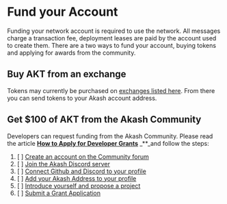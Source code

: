 # Fund your Account

Funding your network account is required to use the network. All messages charge a transaction fee, deployment leases are paid by the account used to create them. There are a two ways to fund your account, buying tokens and applying for awards from the community.

## Buy AKT from an exchange

Tokens may currently be purchased on [exchanges listed here](https://akash.network/token). From there you can send tokens to your Akash account address.

## Get $100 of AKT from the Akash Community

Developers can request funding from the Akash Community. Please read the article [**How to Apply for Developer Grants**](https://forum.akash.network/t/how-to-apply-for-developer-grants/) _\*\*_and follow the steps:

1. [ ] [Create an account on the Community forum](https://forum.akash.network/login)
2. [ ] [Join the Akash Discord server](https://discord.gg/uJ7NWdF4hn)
3. [ ] [Connect Github and Discord to your profile](https://forum.akash.network/my/preferences/account)
4. [ ] [Add your Akash Address to your profile](https://forum.akash.network/my/preferences/profile)
5. [ ] [Introduce yourself and propose a project](https://forum.akash.network/c/grants/new/)
6. [ ] [Submit a Grant Application](https://forum.akash.network/c/grants/apply/)

